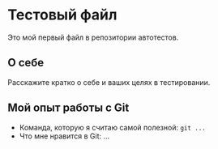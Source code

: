 # Тестовый файл

Это мой первый файл в репозитории автотестов.

## О себе

Расскажите кратко о себе и ваших целях в тестировании.

## Мой опыт работы с Git

* Команда, которую я считаю самой полезной: `git ...`
* Что мне нравится в Git: ...
